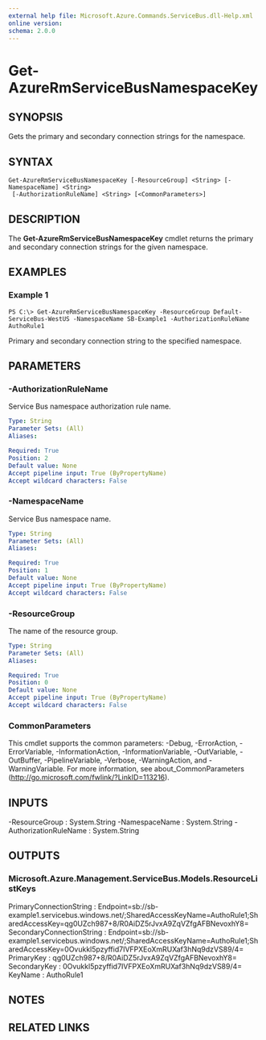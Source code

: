 ```yaml
---
external help file: Microsoft.Azure.Commands.ServiceBus.dll-Help.xml
online version: 
schema: 2.0.0
---
```


# Get-AzureRmServiceBusNamespaceKey

## SYNOPSIS
Gets the primary and secondary connection strings for the namespace.

## SYNTAX

```
Get-AzureRmServiceBusNamespaceKey [-ResourceGroup] <String> [-NamespaceName] <String>
 [-AuthorizationRuleName] <String> [<CommonParameters>]
```

## DESCRIPTION
The **Get-AzureRmServiceBusNamespaceKey** cmdlet returns the primary and secondary connection strings for the given namespace. 

## EXAMPLES

### Example 1
```
PS C:\> Get-AzureRmServiceBusNamespaceKey -ResourceGroup Default-ServiceBus-WestUS -NamespaceName SB-Example1 -AuthorizationRuleName AuthoRule1
```

Primary and secondary connection string to the specified namespace.

## PARAMETERS

### -AuthorizationRuleName
Service Bus namespace authorization rule name.

```yaml
Type: String
Parameter Sets: (All)
Aliases: 

Required: True
Position: 2
Default value: None
Accept pipeline input: True (ByPropertyName)
Accept wildcard characters: False
```

### -NamespaceName
Service Bus namespace name.

```yaml
Type: String
Parameter Sets: (All)
Aliases: 

Required: True
Position: 1
Default value: None
Accept pipeline input: True (ByPropertyName)
Accept wildcard characters: False
```

### -ResourceGroup
The name of the resource group.

```yaml
Type: String
Parameter Sets: (All)
Aliases: 

Required: True
Position: 0
Default value: None
Accept pipeline input: True (ByPropertyName)
Accept wildcard characters: False
```

### CommonParameters
This cmdlet supports the common parameters: -Debug, -ErrorAction, -ErrorVariable, -InformationAction, -InformationVariable, -OutVariable, -OutBuffer, -PipelineVariable, -Verbose, -WarningAction, and -WarningVariable. For more information, see about_CommonParameters (http://go.microsoft.com/fwlink/?LinkID=113216).

## INPUTS

-ResourceGroup : System.String
-NamespaceName : System.String
-AuthorizationRuleName : System.String

## OUTPUTS

### Microsoft.Azure.Management.ServiceBus.Models.ResourceListKeys

PrimaryConnectionString   : Endpoint=sb://sb-example1.servicebus.windows.net/;SharedAccessKeyName=AuthoRule1;SharedAccessKey=qg0UZch987+8/R0AiDZ5rJvxA9ZqVZfgAFBNevoxhY8=
SecondaryConnectionString : Endpoint=sb://sb-example1.servicebus.windows.net/;SharedAccessKeyName=AuthoRule1;SharedAccessKey=0Ovukkl5pzyffid7IVFPXEoXmRUXaf3hNq9dzVS89/4=
PrimaryKey                : qg0UZch987+8/R0AiDZ5rJvxA9ZqVZfgAFBNevoxhY8=
SecondaryKey              : 0Ovukkl5pzyffid7IVFPXEoXmRUXaf3hNq9dzVS89/4=
KeyName                   : AuthoRule1

## NOTES

## RELATED LINKS


